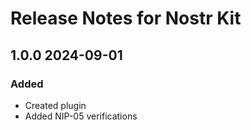 # Release Notes for Nostr Kit

## 1.0.0 2024-09-01
### Added
- Created plugin
- Added NIP-05 verifications
